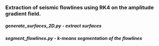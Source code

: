 ### Extraction of seismic flowlines using RK4 on the amplitude gradient field. 
##### generate_surfaces_2D.py - extract surfaces
##### segment_flowlines.py - k-means segmentation of the flowlines
